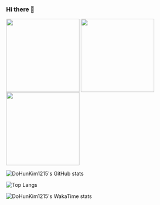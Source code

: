 ### Hi there 👋

<img height=200 align="center" src="https://github-readme-stats.vercel.app/api?username=DoHunKim1215&show_icons=true&theme=transparent" />
<img height=200 align="center" src="https://github-readme-stats.vercel.app/api/top-langs/?username=DoHunKim1215&size_weight=0.5&count_weight=0.5&langs_count=8&layout=compact" />
<img height=200 align="center" src="https://github-readme-stats.vercel.app/api/wakatime?username=DoHunKim1215&layout=compact" />

![DoHunKim1215's GitHub stats](https://github-readme-stats.vercel.app/api?username=DoHunKim1215&show_icons=true&theme=transparent)

![Top Langs](https://github-readme-stats.vercel.app/api/top-langs/?username=DoHunKim1215&size_weight=0.5&count_weight=0.5&langs_count=8&layout=compact)

![DoHunKim1215's WakaTime stats](https://github-readme-stats.vercel.app/api/wakatime?username=DoHunKim1215&layout=compact)


<!--
**DoHunKim1215/DoHunKim1215** is a ✨ _special_ ✨ repository because its `README.md` (this file) appears on your GitHub profile.

Here are some ideas to get you started:

- 🔭 I’m currently working on ...
- 🌱 I’m currently learning ...
- 👯 I’m looking to collaborate on ...
- 🤔 I’m looking for help with ...
- 💬 Ask me about ...
- 📫 How to reach me: ...
- 😄 Pronouns: ...
- ⚡ Fun fact: ...
-->
